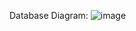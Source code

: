 Database Diagram:
![image](https://github.com/tolgaozkann/OttooPhase5/assets/96147862/6f39a946-e760-4365-9dde-7a05e2b6d0aa)

